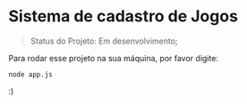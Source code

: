 <h1> Sistema de cadastro de Jogos </h1>

> Status do Projeto: Em desenvolvimento;

Para rodar esse projeto na sua máquina, por favor digite:

```
node app.js
```

:)